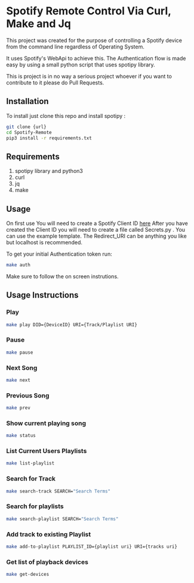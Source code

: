 # Spotify Remote Control Via Curl, Make and Jq

This project was created for the purpose of controlling a Spotify device from the command line regardless of Operating System.

It uses Spotify's WebApi to achieve this. The Authentication flow is made easy by using a small python script that uses spotipy library.

This is project is in no way a serious project whoever if you want to contribute to it please do Pull Requests.

## Installation

To install just clone this repo and install spotipy :
```bash
git clone {url}
cd Spotify-Remote
pip3 install -r requirements.txt
```

## Requirements

1. spotipy library and python3
2. curl
3. jq
4. make
  
## Usage
On first use
You will need to create a Spotify Client ID [here](https://developer.spotify.com/dashboard/applications)
After you have created the Client ID you will need to create a file called Secrets.py . You can use the example template. The Redirect_URI can be anything you like but localhost is recommended.

To get your initial Authentication token run:
```bash
make auth
```
Make sure to follow the on screen instrutions.

## Usage Instructions

### Play
```bash
make play DID={DeviceID} URI={Track/Playlist URI}
```

### Pause
```bash
make pause
```

### Next Song
```bash
make next
```

### Previous Song
```bash
make prev
```

### Show current playing song
```bash
make status
```

### List Current Users Playlists
```bash
make list-playlist
```
### Search for Track
```bash
make search-track SEARCH="Search Terms"
```

### Search for playlists
```bash
make search-playlist SEARCH="Search Terms"
```

### Add track to existing Playlist
```bash
make add-to-playlist PLAYLIST_ID={playlist uri} URI={tracks uri}
```

### Get list of playback devices
```bash
make get-devices
```

